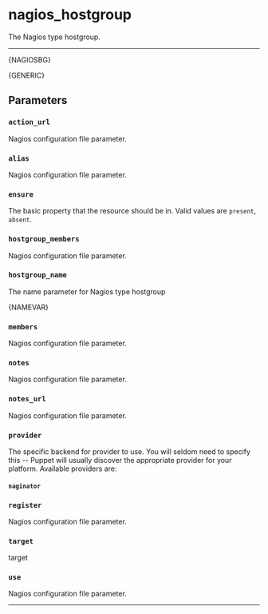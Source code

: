 nagios_hostgroup
================

The Nagios type hostgroup.

* * *

{NAGIOSBG}

{GENERIC}

Parameters
----------

### `action_url`

Nagios configuration file parameter.

### `alias`

Nagios configuration file parameter.

### `ensure`

The basic property that the resource should be in. Valid values are
`present`, `absent`.

### `hostgroup_members`

Nagios configuration file parameter.

### `hostgroup_name`

The name parameter for Nagios type hostgroup

{NAMEVAR}

### `members`

Nagios configuration file parameter.

### `notes`

Nagios configuration file parameter.

### `notes_url`

Nagios configuration file parameter.

### `provider`

The specific backend for provider to use. You will seldom need to
specify this -- Puppet will usually discover the appropriate
provider for your platform. Available providers are:

#### `naginator`

### `register`

Nagios configuration file parameter.

### `target`

target

### `use`

Nagios configuration file parameter.


* * * * *

